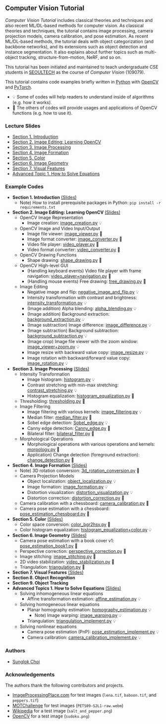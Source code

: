 ## Computer Vision Tutorial

_Computer Vision Tutorial_ includes classical theories and techniques and also recent ML/DL-based methods for computer vision. As classical theories and techniques, the tutorial contains image processing, camera projection models, camera calibration, and pose estimation. As recent ML/DL-based methods, the tutorial deals with object categorization (and backbone networks), and its extensions such as object detection and instance segmentation. It also explains about further topics such as multi-object tracking, structure-from-motion, NeRF, and so on.

This tutorial has been initiated and maintained to teach undergraduate CSE students in [SEOULTECH](https://en.seoultech.ac.kr/) as the course of _Computer Vision_ (109079).

This tutorial contains code examples briefly written in [Python](https://python.org/) with [OpenCV](https://opencv.org/) and [PyTorch](https://pytorch.org/).
* :bulb: Some of codes will help readers to understand inside of algorithms (e.g. how it works).
* :wrench: The others of codes will provide usages and applications of OpenCV functions (e.g. how to use it).



### Lecture Slides
* [Section 1. Introduction](https://github.com/mint-lab/cv_tutorial/blob/master/slides/01_introduction.pdf)
* [Section 2. Image Editing: Learning OpenCV](https://github.com/mint-lab/cv_tutorial/blob/master/slides/02_image_editing.pdf)
* [Section 3. Image Processing](https://github.com/mint-lab/cv_tutorial/blob/master/slides/03_image_processing.pdf)
* [Section 4. Image Formation](https://github.com/mint-lab/cv_tutorial/blob/master/slides/04_image_formation.pdf)
* [Section 5. Color](https://github.com/mint-lab/cv_tutorial/blob/master/slides/05_color.pdf)
* [Section 6. Image Geometry](https://github.com/mint-lab/cv_tutorial/blob/master/slides/06_image_geometry.pdf)
* [Section 7. Visual Features](https://github.com/mint-lab/cv_tutorial/blob/master/slides/07_visual_features.pdf)
* [Advanced Topic 1. How to Solve Equations](https://github.com/mint-lab/cv_tutorial/blob/master/slides/adv01_solving_equations.pdf)



### Example Codes
* **Section 1. Introduction** [(Slides)](https://github.com/mint-lab/cv_tutorial/blob/master/slides/01_introduction.pdf)
   * Note) How to install prerequisite packages in Python: `pip install -r requirements.txt`
* **Section 2. Image Editing: Learning OpenCV** [(Slides)](https://github.com/mint-lab/cv_tutorial/blob/master/slides/02_image_editing.pdf)
   * OpenCV Image Representation
      * Image creation: [image_creation.py](https://github.com/mint-lab/cv_tutorial/blob/master/examples/image_creation.py) :bulb:
   * OpenCV Image and Video Input/Output
      * Image file viewer: [image_viewer.py](https://github.com/mint-lab/cv_tutorial/blob/master/examples/image_viewer.py) :wrench:
      * Image format converter: [image_converter.py](https://github.com/mint-lab/cv_tutorial/blob/master/examples/image_converter.py) :wrench:
      * Video file player: [video_player.py](https://github.com/mint-lab/cv_tutorial/blob/master/examples/video_player.py) :wrench:
      * Video format converter: [video_converter.py](https://github.com/mint-lab/cv_tutorial/blob/master/examples/video_converter.py) :wrench:
   * OpenCV Drawing Functions
      * Shape drawing: [shape_drawing.py](https://github.com/mint-lab/cv_tutorial/blob/master/examples/shape_drawing.py) :wrench:
   * OpenCV High-level GUI
      * (Handling keyboard events) Video file player with frame navigation: [video_player+navigation.py](https://github.com/mint-lab/cv_tutorial/blob/master/examples/video_player%2Bnavigation.py) :wrench:
      * (Handling mouse events) Free drawing: [free_drawing.py](https://github.com/mint-lab/cv_tutorial/blob/master/examples/free_drawing.py) :wrench:
   * Image Editing
      * Negative image and flip: [negative_image_and_flip.py](https://github.com/mint-lab/cv_tutorial/blob/master/examples/negative_image_and_flip.py) :bulb:
      * Intensity transformation with contrast and brightness: [intensity_transformation.py](https://github.com/mint-lab/cv_tutorial/blob/master/examples/intensity_transformation.py) :bulb:
      * (Image addition) Alpha blending: [alpha_blending.py](https://github.com/mint-lab/cv_tutorial/blob/master/examples/alpha_blending.py) :bulb:
      * (Image addition) Background extraction: [background_extraction.py](https://github.com/mint-lab/cv_tutorial/blob/master/examples/background_extraction.py) :bulb:
      * (Image subtraction) Image difference: [image_difference.py](https://github.com/mint-lab/cv_tutorial/blob/master/examples/image_difference.py) :bulb:
      * (Image subtraction) Background subtraction: [background_subtraction.py](https://github.com/mint-lab/cv_tutorial/blob/master/examples/background_subtraction.py) :bulb:
      * (Image crop) Image file viewer with the zoom window: [image_viewer+zoom.py](https://github.com/mint-lab/cv_tutorial/blob/master/examples/image_viewer%2Bzoom.py) :bulb:
      * Image resize with backward value copy: [image_resize.py](https://github.com/mint-lab/cv_tutorial/blob/master/examples/image_resize.py) :bulb:
      * Image rotation with backward/forward value copy: [image_rotation.py](https://github.com/mint-lab/cv_tutorial/blob/master/examples/image_rotation.py) :bulb:
* **Section 3. Image Processing** [(Slides)](https://github.com/mint-lab/cv_tutorial/blob/master/slides/03_image_processing.pdf)
   * Intensity Transformation
     * Image histogram: [histogram.py](https://github.com/mint-lab/cv_tutorial/blob/master/examples/histogram.py) :bulb:
     * Contrast stretching with min-max stretching: [contrast_stretching.py](https://github.com/mint-lab/cv_tutorial/blob/master/examples/contrast_stretching.py) :bulb:
     * Histogram equalization: [histogram_equalization.py](https://github.com/mint-lab/cv_tutorial/blob/master/examples/histogram_equalization.py) :wrench:
   * Thresholding: [thresholding.py](https://github.com/mint-lab/cv_tutorial/blob/master/examples/thresholding.py) :wrench:
   * Image Filtering
     * Image filtering with various kernels: [image_filtering.py](https://github.com/mint-lab/cv_tutorial/blob/master/examples/image_filtering.py) :bulb:
     * Median filter: [median_filter.py](https://github.com/mint-lab/cv_tutorial/blob/master/examples/median_filter.py) :wrench:
     * Sobel edge detection: [Sobel_edge.py](https://github.com/mint-lab/cv_tutorial/blob/master/examples/Sobel_edge.py) :bulb:
     * Canny edge detection: [Canny_edge.py](https://github.com/mint-lab/cv_tutorial/blob/master/examples/Canny_edge.py) :wrench:
     * Bilateral filter: [bilateral_filter.py](https://github.com/mint-lab/cv_tutorial/blob/master/examples/bilateral_filter.py) :wrench:
   * Morphological Operations
     * Morphological operations with various operations and kernels: [morpology.py](https://github.com/mint-lab/cv_tutorial/blob/master/examples/morpology.py) :wrench:
     * Application) Change detection (foreground extraction): [change_detection.py](https://github.com/mint-lab/cv_tutorial/blob/master/examples/change_detection.py) :wrench:
* **Section 4. Image Formation** [(Slides)](https://github.com/mint-lab/cv_tutorial/blob/master/slides/04_image_formation.pdf)
   * Note) 3D rotation conversion: [3d_rotation_conversion.py](https://github.com/mint-lab/cv_tutorial/blob/master/examples/3d_rotation_conversion.py) :wrench:
   * Camera Projection Models
     * Object localization: [object_localization.py](https://github.com/mint-lab/cv_tutorial/blob/master/examples/object_localization.py) :bulb:
     * Image formation: [image_formation.py](https://github.com/mint-lab/cv_tutorial/blob/master/examples/image_formation.py) :bulb:
     * Distortion visualization: [distortion_visualization.py](https://github.com/mint-lab/cv_tutorial/blob/master/examples/distortion_visualization.py) :bulb:
     * Distortion correction: [distortion_correction.py](https://github.com/mint-lab/cv_tutorial/blob/master/examples/distortion_correction.py) :wrench:
   * Camera calibration with a chessboard: [camera_calibration.py](https://github.com/mint-lab/cv_tutorial/blob/master/examples/camera_calibration.py) :wrench:
   * Camera pose estimation with a chessboard: [pose_estimation_chessboard.py](https://github.com/mint-lab/cv_tutorial/blob/master/examples/pose_estimation_chessboard.py) :wrench:
* **Section 5. Color** [(Slides)](https://github.com/mint-lab/cv_tutorial/blob/master/slides/05_color.pdf)
  * Color space conversion: [color_bgr2hsv.py](https://github.com/mint-lab/cv_tutorial/blob/master/examples/color_bgr2hsv.py) :wrench:
  * Color histogram equalization: [histogram_equalization+color.py](https://github.com/mint-lab/cv_tutorial/blob/master/examples/histogram_equalization+color.py) :bulb:
* **Section 6. Image Geometry** [(Slides)](https://github.com/mint-lab/cv_tutorial/blob/master/slides/06_image_geometry.pdf)
   * Camera pose estimation with a book cover v1: [pose_estimation_book1.py](https://github.com/mint-lab/cv_tutorial/blob/master/examples/pose_estimation_book1.py) :wrench:
   * Perspective correction: [perspective_correction.py](https://github.com/mint-lab/cv_tutorial/blob/master/examples/perspective_correction.py) :wrench:
   * Image stitching: [image_stitching.py](https://github.com/mint-lab/cv_tutorial/blob/master/examples/image_stitching.py) :wrench:
   * 2D video stabilization: [video_stabilization.py](https://github.com/mint-lab/cv_tutorial/blob/master/examples/video_stabilization.py) :wrench:
   * Triangulation: [triangulation.py](https://github.com/mint-lab/cv_tutorial/blob/master/examples/triangulation.py) :wrench:
* **Section 7. Visual Features** [(Slides)](https://github.com/mint-lab/cv_tutorial/blob/master/slides/07_visual_features.pdf)
* **Section 8. Object Recognition**
* **Section 9. Object Tracking**
* **Advanced Topics 1. How to Solve Equations** [(Slides)](https://github.com/mint-lab/cv_tutorial/blob/master/slides/adv01_solving_equations.pdf)
   * Solving inhomogeneous linear equations
      * Affine transformation estimation: [affine_estimation.py](https://github.com/mint-lab/cv_tutorial/blob/master/examples/affine_estimation.py) :bulb:
   * Solving homogeneous linear equations
      * Planar homography estimation: [homography_estimation.py](https://github.com/mint-lab/cv_tutorial/blob/master/examples/homography_estimation.py) :bulb:
         * Note) Image warping: [image_warping.py](https://github.com/mint-lab/cv_tutorial/blob/master/examples/image_warping.py) :bulb:
      * Triangulation: [triangulation_implement.py](https://github.com/mint-lab/cv_tutorial/blob/master/examples/triangulation_implement.py) :bulb:
   * Solving nonlinear equations
      * Camera pose estimation (PnP): [pose_estimation_implement.py](https://github.com/mint-lab/cv_tutorial/blob/master/examples/pose_estimation_implement.py) :bulb:
      * Camera calibration: [camera_calibration_implement.py](https://github.com/mint-lab/cv_tutorial/blob/master/examples/camera_calibration_implement.py) :bulb:




### Authors
* [Sunglok Choi](https://github.com/sunglok)



### Acknowledgements
The authors thank the following contributors and projects.

* [ImageProcessingPlace.com](https://www.imageprocessingplace.com/root_files_V3/image_databases.htm) for test images (`lena.tif`, `baboon.tif`, and `peppers.tif`)
* [MOTChallenge](https://motchallenge.net/vis/PETS09-S2L1) for test images (`PETS09-S2L1-raw.webm`)
* [Wikipedia](https://en.wikipedia.org/wiki/Salt-and-pepper_noise) for a test image (`salt_and_pepper.png`)
* [OpenCV](https://github.com/opencv/opencv/tree/4.x/samples/data) for a test image (`sudoku.png`)
